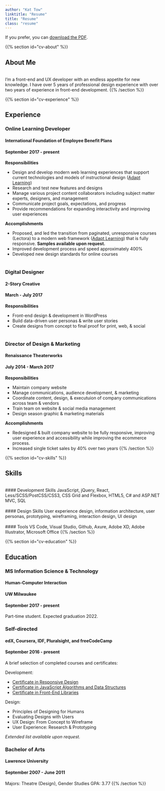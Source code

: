 ```yaml
---
author: "Kat Tow"
linktitle: "Resume"
title: "Resume"
class: "resume"
---
```


If you prefer, you can <a href="/ResumeTow.pdf">download the PDF</a>.

{{% section id="cv-about" %}}

## About Me

<br>
I’m a front-end and UX developer with an endless appetite for new knowledge. I have over 5 years of professional design experience with over two years of experience in front-end development.
{{% /section %}}

{{% section id="cv-experience" %}}

## Experience

### Online Learning Developer

#### International Foundation of Employee Benefit Plans

#### September 2017 - present

**Responsibilities**

- Design and develop modern web learning experiences that support current technologies and models of instructional design (<a href="https://www.adaptlearning.org/">Adapt Learning</a>)
- Research and test new features and designs
- Manage various project content collaborators including subject matter experts, designers, and management
- Communicate project goals, expectations, and progress
- Provide recommendations for expanding interactivity and improving user experiences

**Accomplishments**

- Proposed, and led the transition from paginated, unresponsive courses (Lectora) to a modern web framework (<a href="https://www.adaptlearning.org/">Adapt Learning</a>) that is fully responsive. **Samples available upon request.**
- Improved development process and speed approximately 400%
- Developed new design standards for online courses
  <br>
  <br>

### Digital Designer

#### 2-Story Creative

#### March - July 2017

**Responsibilities**

- Front-end design & development in WordPress
- Build data-driven user personas & write user stories
- Create designs from concept to final proof for print, web, & social
  <br>
  <br>

### Director of Design & Marketing

#### Renaissance Theaterworks

#### July 2014 - March 2017

**Responsibilities**

- Maintain company website
- Manage communications, audience development, & marketing
- Coordinate content, design, & executuion of company communications across team & vendors
- Train team on website & social media management
- Design season graphic & marketing materials

**Accomplishments**

- Redesigned & built company website to be fully responsive, improving user experience and accessibility while improving the ecommerce process.
- Increased single ticket sales by 40% over two years
  {{% /section %}}

{{% section id="cv-skills" %}}

## Skills

<br>
#### Development Skills
JavaScript, jQuery, React, Less/SCSS/PostCSS/CSS3, CSS Grid and Flexbox, HTML5, C# and ASP.NET MVC, SQL
<br>
<br>
#### Design Skills
User experience design, information architecture, user personas, prototyping, wireframing, interaction design, UI design
<br>
<br>
#### Tools
VS Code, Visual Studio, Github, Axure, Adobe XD, Adobe Illustrator, Microsoft Office
{{% /section %}}

{{% section id="cv-education" %}}

## Education

### MS Information Science & Technology

#### Human-Computer Interaction

#### UW Milwaukee

#### September 2017 - present

Part-time student. Expected graduation 2022.

### Self-directed

#### edX, Coursera, IDF, Pluralsight, and freeCodeCamp

#### September 2016 - present

A brief selection of completed courses and certificates:

Development:

- <a href="https://www.freecodecamp.org/certification/kattow88/responsive-web-design" target="_blank">Certificate in Responsive Design</a>
- <a href="https://www.freecodecamp.org/certification/kattow88/javascript-algorithms-and-data-structures" target="_blank">Certificate in JavaScript Algorithms and Data Structures</a>
- <a href="https://www.freecodecamp.org/certification/kattow88/front-end-libraries" target="_blank">Certificate in Front-End Libraries</a>

Design:

- Principles of Designing for Humans
- Evaluating Designs with Users
- UX Design: From Concept to Wireframe
- User Experience: Research & Prototyping

_Extended list available upon request._

### Bachelor of Arts

#### Lawrence University

#### September 2007 - June 2011

Majors: Theatre (Design), Gender Studies
GPA: 3.77
{{% /section %}}
